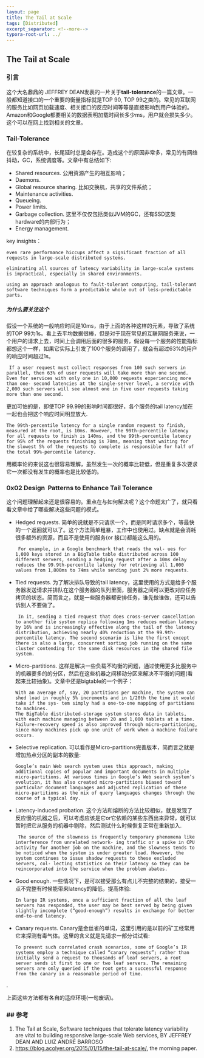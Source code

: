 ```yaml
---
layout: page
title: The Tail at Scale
tags: [Distributed]
excerpt_separator: <!--more-->
typora-root-url: ../
---
```




## The Tail at Scale



### 引言

  这个大名鼎鼎的 JEFFREY DEAN发表的一片关于**tail-tolerance**的一篇文章。一般都知道接口的一个重要的衡量指标就是TOP 90, TOP 99之类的。常见的互联网的服务比如网页加载速度、相关接口的反应时间等等是直接影响到用户体验的。Amazon和Google都要相关的数据表明加载时间长多少ms，用户就会损失多少。这个可以在网上找到相关的文章。



### Tail-Tolerance

   在较复杂的系统中，长尾延时总是会存在。造成这个的原因非常多，常见的有网络抖动，GC，系统调度等。文章中有总结如下:

* Shared resources.  公用资源产生的相互影响；
* Daemons.
* Global resource sharing. 比如交换机，共享的文件系统；
* Maintenance activities. 
* Queueing.  
* Power limits. 
* Garbage collection. 这里不仅仅包括类似JVM的GC，还有SSD这类hardware的内部行为；
* Energy management. 

>

key insights：

```
even rare performance hiccups affect a significant fraction of all requests in large-scale distributed systems.

eliminating all sources of latency variability in large-scale systems is impractical, especially in shared environments.

using an approach analogous to fault-tolerant computing, tail-tolerant software techniques form a predictable whole out of less-predictable parts.
```



##### 为什么要关注这个

  假设一个系统的一般响应时间是10ms，由于上面的各种这样的元素，导致了系统的TOP 99为1s。看上去平均数据很棒，但是对于现在常见的互联网服务来说，一个用户的请求上去，时间上会调用后面的很多的服务，假设每一个服务的性能指标都想这个一样，如果它实际上引发了100个服务的调用了，就会有超过63%的用户的响应时间超过1s。

```
 If a user request must collect responses from 100 such servers in parallel, then 63% of user requests will take more than one second. Even for services with only one in 10,000 requests experiencing more than one- second latencies at the single-server level, a service with 2,000 such servers will see almost one in five user requests taking more than one second.
```

  更加可怕的是，即使TOP 99.99的影响时间都很好，各个服务的tail latency加在一起也会把这个响应时间明显放大.

```
The 99th-percentile latency for a single random request to finish, measured at the root, is 10ms. However, the 99th-percentile latency for all requests to finish is 140ms, and the 99th-percentile latency for 95% of the requests finishing is 70ms, meaning that waiting for the slowest 5% of the requests to complete is responsible for half of the total 99%-percentile latency. 
```

  用概率论的来说这也很容易理解，虽然发生一次的概率比较低，但是重复多次要求它一次都没有发生的概率也是比较低的。



### 0x02 Design  Patterns to Enhance Tail Tolerance

  这个问题理解起来还是很容易的。重点在与如何解决呢？这个命题太广了，就只看看文章中给了哪些解决这些问题的模式。

* Hedged requests. 简单的说就是不只请求一个，而是同时请求多个，等最快的一个返回就可以了。这个方法简单粗暴，工作中也使用过。缺点就是会消耗很多额外的资源，而且不是使用的服务(or 接口)都能这么用的。

  ```
   For example, in a Google benchmark that reads the val- ues for 1,000 keys stored in a BigTable table distributed across 100 different servers, sending a hedging request after a 10ms delay reduces the 99.9th-percentile latency for retrieving all 1,000 values from 1,800ms to 74ms while sending just 2% more requests.
  ```



* Tied requests. 为了解决排队导致的tail latency，这里使用的方式是给多个服务器发送请求并排队在这个服务器的队列里面，服务器之间可以更改对应任务拷贝的状态。简而言之，就是一些服务器都安排任务，谁先做谁做，还可以告诉别人不要做了。

  ```
   In it, sending a tied request that does cross-server cancellation to another file system replica following 1ms reduces median latency by 16% and is increasingly effective along the tail of the latency distribution, achieving nearly 40% reduction at the 99.9th-percentile latency. The second scenario is like the first except there is also a large, concurrent sorting job running on the same cluster contending for the same disk resources in the shared file system. 
  ```



* Micro-partitions. 这样是解决一些负载不均衡的问题，通过使用更多比服务中的机器要多的的分区，然后在这些机器之间移动分区来解决不平衡的问题(看起来比较抽象)。文章中还是bigtable的一个例子：

  ```
  With an average of, say, 20 partitions per machine, the system can shed load in roughly 5% increments and in 1/20th the time it would take if the sys- tem simply had a one-to-one mapping of partitions to machines.
  The BigTable distributed-storage system stores data in tablets, with each machine managing between 20 and 1,000 tablets at a time. Failure-recovery speed is also improved through micro-partitioning, since many machines pick up one unit of work when a machine failure occurs.
  ```

  

* Selective replication. 可以看作是Micro-partitions完善版本，简而言之就是增加热点分区的副本的数量:

  ```
  Google’s main Web search system uses this approach, making additional copies of popular and important documents in multiple micro-partitions. At various times in Google’s Web search system’s evolution, it has also created micro-partitions biased toward particular document languages and adjusted replication of these micro-partitions as the mix of query languages changes through the course of a typical day.
  ```

  

* Latency-induced probation. 这个方法和熔断的方法比较相似，就是发现了反应慢的机器之后，可以考虑应该是它or它依赖的某些东西出来异常，就可以暂时把它从服务的机器中剔除，然后测试什么时候恢复正常在重新加入.

  ```
   The source of the slowness is frequently temporary phenomena like interference from unrelated network- ing traffic or a spike in CPU activity for another job on the machine, and the slowness tends to be noticed when the system is under greater load. However, the system continues to issue shadow requests to these excluded servers, col- lecting statistics on their latency so they can be reincorporated into the service when the problem abates. 
  ```

  

* Good enough. 一些情况下，是可以接受那么有点儿不完整的结果的，接受一点不完整有时候能带来latency的降低，提高体验:

  ```
  In large IR systems, once a sufficient fraction of all the leaf servers has responded, the user may be best served by being given slightly incomplete (“good-enough”) results in exchange for better end-to-end latency.
  ```

  

* Canary requests. Canary是金丝雀的单词，这里引用的是以前的矿工经常用它来探测有毒气体。这里的含义就是先请求一部分试试看:

  ```
  To prevent such correlated crash scenarios, some of Google’s IR systems employ a technique called “canary requests”; rather than initially send a request to thousands of leaf servers, a root server sends it first to one or two leaf servers. The remaining servers are only queried if the root gets a successful response from the canary in a reasonable period of time. 
  ```

.

>

上面这些方法都有各自的适应环境(一句废话)。



### ## 参考

1. The Tail at Scale, Software techniques that tolerate latency variability are vital to building responsive large-scale Web services, BY JEFFREY DEAN AND LUIZ ANDRÉ BARROSO 
2. https://blog.acolyer.org/2015/01/15/the-tail-at-scale/, the morning paper.